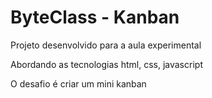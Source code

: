 # ByteClass - Kanban

Projeto desenvolvido para a aula experimental

Abordando as tecnologias html, css, javascript

O desafio é criar um mini kanban